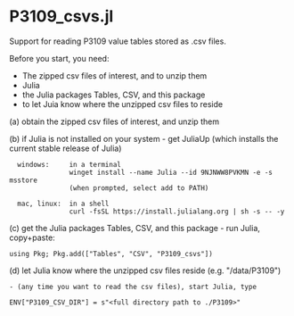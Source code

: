 # P3109_csvs.jl
Support for reading P3109 value tables stored as .csv files.

Before you start, you need:
- The zipped csv files of interest, and to unzip them
- Julia
- the Julia packages Tables, CSV, and this package
- to let Juia know where the unzipped csv files to reside

(a) obtain the zipped csv files of interest, and unzip them

(b) if Julia is not installed on your system
    - get JuliaUp (which installs the current stable release of Julia)

      windows:     in a terminal
                   winget install --name Julia --id 9NJNWW8PVKMN -e -s msstore
                   (when prompted, select add to PATH)
                   
      mac, linux:  in a shell
                   curl -fsSL https://install.julialang.org | sh -s -- -y
    
(c) get the Julia packages Tables, CSV, and this package
    - run Julia, copy+paste:
    
    using Pkg; Pkg.add(["Tables", "CSV", "P3109_csvs"])
    
(d) let Julia know where the unzipped csv files reside (e.g. "/data/P3109")

    - (any time you want to read the csv files), start Julia, type
    
    ENV["P3109_CSV_DIR"] = s"<full directory path to ./P3109>"

    
    
    

